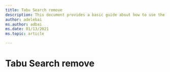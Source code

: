 ```yaml
---
title: Tabu Search remove
description: This document provides a basic guide about how to use the Tabu Search solver in Azure Quantum. Remove
author: adelebai
ms.author: adbai
ms.date: 01/13/2021
ms.topic: article

---
```


# Tabu Search remove

